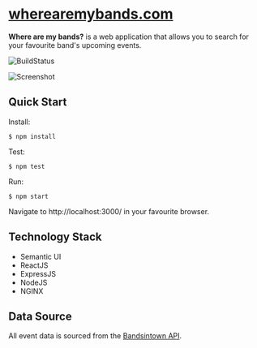 # [wherearemybands.com](https://wherearemybands.com)

**Where are my bands?** is a web application that allows you to search for your favourite band's upcoming events.

![BuildStatus](https://travis-ci.org/Garee/wherearemybands.com.svg?branch=master)

![Screenshot](https://googledrive.com/host/0B6xpBIlxAFeqOXBYdVpXemlKSTA/wherearemybands.png)

## Quick Start

Install:

```shell
$ npm install
```

Test:

```shell
$ npm test
```

Run:

```shell
$ npm start
```

Navigate to http://localhost:3000/ in your favourite browser.

## Technology Stack

- Semantic UI
- ReactJS
- ExpressJS
- NodeJS
- NGINX

## Data Source

All event data is sourced from the [Bandsintown API](http://www.bandsintown.com/api/overview).
